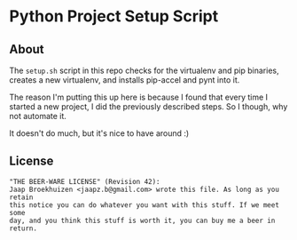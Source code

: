 Python Project Setup Script
===========================

About
-----
The `setup.sh` script in this repo checks for the virtualenv and pip binaries,
creates a new virtualenv, and installs pip-accel and pynt into it.

The reason I'm putting this up here is because I found that every time I started
a new project, I did the previously described steps. So I though, why not
automate it.

It doesn't do much, but it's nice to have around :)


License
-------
    "THE BEER-WARE LICENSE" (Revision 42):
    Jaap Broekhuizen <jaapz.b@gmail.com> wrote this file. As long as you retain 
    this notice you can do whatever you want with this stuff. If we meet some 
    day, and you think this stuff is worth it, you can buy me a beer in return.
